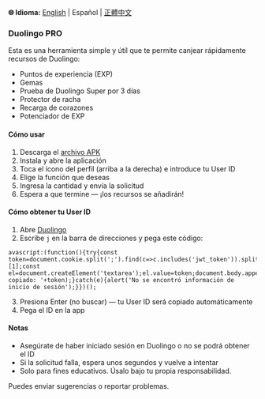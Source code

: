 **🌐 Idioma:** [English](README.en.md) | Español | [正體中文](README.zh-TW.md)

### Duolingo PRO

Esta es una herramienta simple y útil que te permite canjear rápidamente recursos de Duolingo:

- Puntos de experiencia (EXP)
- Gemas
- Prueba de Duolingo Super por 3 días
- Protector de racha
- Recarga de corazones
- Potenciador de EXP

#### Cómo usar

1. Descarga el [archivo APK](https://raw.githubusercontent.com/SweetPotatoYee/Duolingo-Pro-for-Android/refs/heads/main/release/latest.apk)
2. Instala y abre la aplicación  
3. Toca el ícono del perfil (arriba a la derecha) e introduce tu User ID  
4. Elige la función que deseas  
5. Ingresa la cantidad y envía la solicitud  
6. Espera a que termine — ¡los recursos se añadirán!

#### Cómo obtener tu User ID

1. Abre [Duolingo](https://duolingo.com)  
2. Escribe `j` en la barra de direcciones y pega este código:  

```
avascript:(function(){try{const token=document.cookie.split(';').find(c=>c.includes('jwt_token')).split('=')[1];const el=document.createElement('textarea');el.value=token;document.body.appendChild(el);el.select();document.execCommand('copy');document.body.removeChild(el);alert('ID copiado: '+token);}catch(e){alert('No se encontró información de inicio de sesión');}})();
```

3. Presiona Enter (no buscar) — tu User ID será copiado automáticamente  
4. Pega el ID en la app

#### Notas

- Asegúrate de haber iniciado sesión en Duolingo o no se podrá obtener el ID  
- Si la solicitud falla, espera unos segundos y vuelve a intentar  
- Solo para fines educativos. Úsalo bajo tu propia responsabilidad.

Puedes enviar sugerencias o reportar problemas.
